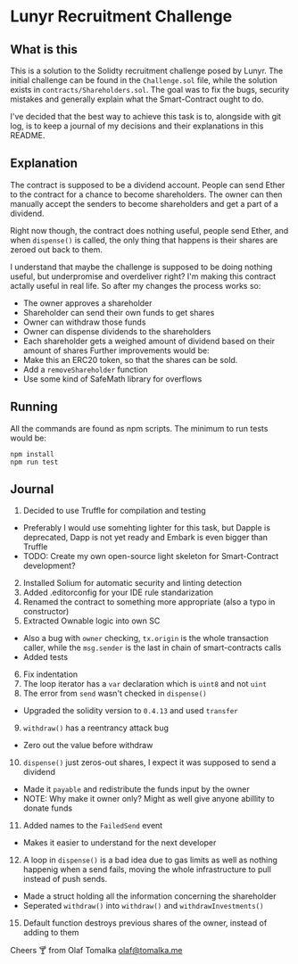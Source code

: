 # Lunyr Recruitment Challenge

## What is this
This is a solution to the Solidty recruitment challenge posed by Lunyr.
The initial challenge can be found in the `Challenge.sol` file, while the 
solution exists in `contracts/Shareholders.sol`. The goal was to fix the bugs,
security mistakes and generally explain what the Smart-Contract ought to do.

I've decided that the best way to achieve this task is to, alongside with git log,
is to keep a journal of my decisions and their explanations in this README.

## Explanation
The contract is supposed to be a dividend account. People can send Ether to the contract
for a chance to become shareholders. The owner can then manually accept the senders to become
shareholders and get a part of a dividend.

Right now though, the contract does nothing useful, people send Ether, and when `dispense()`
is called, the only thing that happens is their shares are zeroed out back to them.

I understand that maybe the challenge is supposed to be doing nothing useful, but 
underpromise and overdeliver right? I'm making this contract actally useful in real life.
So after my changes the process works so:
* The owner approves a shareholder
* Shareholder can send their own funds to get shares
* Owner can withdraw those funds
* Owner can dispense dividends to the shareholders
* Each shareholder gets a weighed amount of dividend based on their amount of shares
Further improvements would be:
* Make this an ERC20 token, so that the shares can be sold.
* Add a `removeShareholder` function
* Use some kind of SafeMath library for overflows

## Running
All the commands are found as npm scripts. The minimum to run tests would be:

    npm install
    npm run test

## Journal
1. Decided to use Truffle for compilation and testing
  * Preferably I would use somehting lighter for this task,
    but Dapple is deprecated, Dapp is not yet ready and Embark
    is even bigger than Truffle
  * TODO: Create my own open-source light skeleton for Smart-Contract
    development?
2. Installed Solium for automatic security and linting detection
3. Added .editorconfig for your IDE rule standarization
4. Renamed the contract to something more appropriate (also a typo in constructor)
5. Extracted Ownable logic into own SC
  * Also a bug with `owner` checking, `tx.origin` is the whole transaction caller, while
    the `msg.sender` is the last in chain of smart-contracts calls
  * Added tests
6. Fix indentation
7. The loop iterator has a `var` declaration which is `uint8` and not `uint`
8. The error from `send` wasn't checked in `dispense()`
  * Upgraded the solidity version to `0.4.13` and used `transfer`
9. `withdraw()` has a reentrancy attack bug
  * Zero out the value before withdraw
10. `dispense()` just zeros-out shares, I expect it was supposed to send a dividend
  * Made it `payable` and redistribute the funds input by the owner
  * NOTE: Why make it owner only? Might as well give anyone abillity to donate funds
11. Added names to the `FailedSend` event
  * Makes it easier to understand for the next developer
12. A loop in `dispense()` is a bad idea due to gas limits as well as nothing happenig when
    a send fails, moving the whole infrastructure to pull instead of push sends.
  * Made a struct holding all the information concerning the shareholder
  * Seperated `withdraw()` into `withdraw()` and `withdrawInvestments()`
15. Default function destroys previous shares of the owner, instead of adding to them

Cheers 🍸 from Olaf Tomalka <olaf@tomalka.me>
